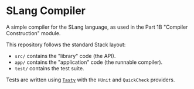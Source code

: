 # SLang Compiler

A simple compiler for the SLang language, as used in the Part 1B "Compiler Construction" module.

This repository follows the standard Stack layout:

- `src/` contains the "library" code (the API).
- `app/` contains the "application" code (the runnable compiler).
- `test/` contains the test suite.

Tests are written using [`Tasty`](https://github.com/feuerbach/tasty) with the `HUnit` and `QuickCheck` providers.